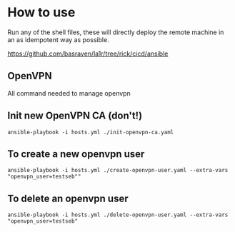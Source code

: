 # How to use
Run any of the shell files, these will directly deploy the remote machine in an as idempotent way as possible.

https://github.com/basraven/la1r/tree/rick/cicd/ansible

## OpenVPN
All command needed to manage openvpn

## Init new OpenVPN CA (don't!)
```ansible-playbook -i hosts.yml ./init-openvpn-ca.yaml```

## To create a new openvpn user 
```ansible-playbook -i hosts.yml ./create-openvpn-user.yaml --extra-vars "openvpn_user=testseb""```

## To delete an openvpn user 
```ansible-playbook -i hosts.yml ./delete-openvpn-user.yaml --extra-vars "openvpn_user=testseb"```